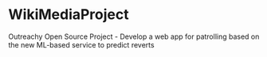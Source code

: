 # WikiMediaProject
Outreachy Open Source Project - Develop a web app for patrolling based on the new ML-based service to predict reverts
